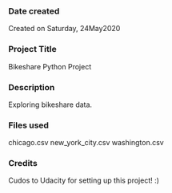 ### Date created
Created on Saturday, 24May2020

### Project Title
Bikeshare Python Project

### Description
Exploring bikeshare data.

### Files used
chicago.csv
new_york_city.csv
washington.csv

### Credits
Cudos to Udacity for setting up this project! :)

